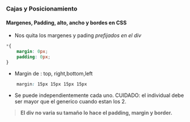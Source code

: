### Cajas y Posicionamiento

#### Margenes, Padding, alto, ancho y bordes en CSS

- Nos quita los margenes y pading *prefijados en el div*
```css
*{
    margin: 0px;
    padding: 0px;
}
```

- Margin de : top, right,bottom,left
```css
    margin: 15px 15px 15px 15px
```    
- Se puede independientemente cada uno. CUIDADO: el individual debe ser mayor que el generico cuando estan los 2.

> **El div no varia su tamaño lo hace el padding, margin y border.**








